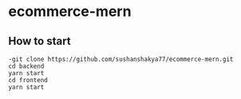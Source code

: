 # ecommerce-mern

## How to start

 ```
 -git clone https://github.com/sushanshakya77/ecommerce-mern.git
 cd backend
 yarn start
 cd frontend 
 yarn start
 ```
